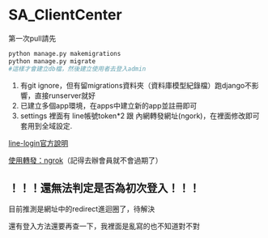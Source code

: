 # SA_ClientCenter

第一次pull請先
```sh
python manage.py makemigrations
python manage.py migrate
#這樣才會建立db檔，然後建立使用者去登入admin
```

1. 有git ignore，但有留migrations資料夾（資料庫模型紀錄檔）跑django不影響，直接runserver就好
2. 已建立多個app環境，在apps中建立新的app並註冊即可  
3. settings 裡面有 line帳號token*2 跟 內網轉發網址(ngork)，在裡面修改即可套用到全域設定.

[line-login官方說明](https://developers.line.biz/en/reference/line-login/#response-headers)

[使用轉發：ngrok](https://ngrok.com/)（記得去辦會員就不會過期了）

## ！！！還無法判定是否為初次登入！！！
目前推測是網址中的redirect進迴圈了，待解決

還有登入方法還要再查一下，我裡面是亂寫的也不知道對不對